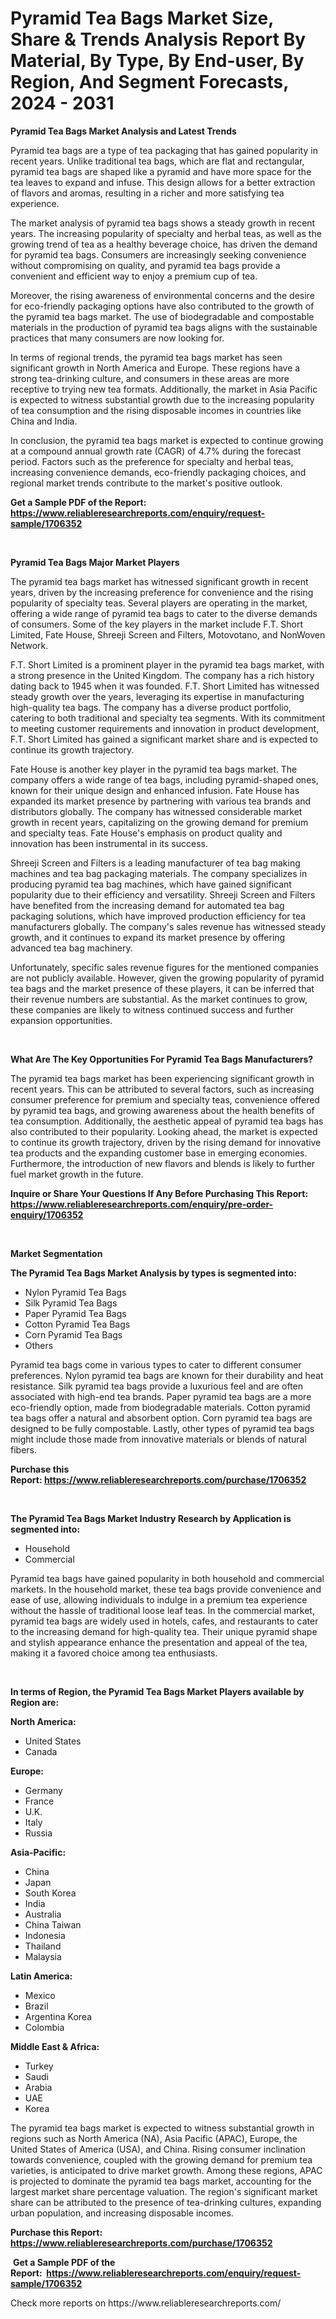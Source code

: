 <p><h1>Pyramid Tea Bags Market Size, Share & Trends Analysis Report By Material, By Type, By End-user, By Region, And Segment Forecasts, 2024 - 2031</h1></p><p><strong>Pyramid Tea Bags Market Analysis and Latest Trends</strong></p>
<p><p>Pyramid tea bags are a type of tea packaging that has gained popularity in recent years. Unlike traditional tea bags, which are flat and rectangular, pyramid tea bags are shaped like a pyramid and have more space for the tea leaves to expand and infuse. This design allows for a better extraction of flavors and aromas, resulting in a richer and more satisfying tea experience.</p><p>The market analysis of pyramid tea bags shows a steady growth in recent years. The increasing popularity of specialty and herbal teas, as well as the growing trend of tea as a healthy beverage choice, has driven the demand for pyramid tea bags. Consumers are increasingly seeking convenience without compromising on quality, and pyramid tea bags provide a convenient and efficient way to enjoy a premium cup of tea.</p><p>Moreover, the rising awareness of environmental concerns and the desire for eco-friendly packaging options have also contributed to the growth of the pyramid tea bags market. The use of biodegradable and compostable materials in the production of pyramid tea bags aligns with the sustainable practices that many consumers are now looking for.</p><p>In terms of regional trends, the pyramid tea bags market has seen significant growth in North America and Europe. These regions have a strong tea-drinking culture, and consumers in these areas are more receptive to trying new tea formats. Additionally, the market in Asia Pacific is expected to witness substantial growth due to the increasing popularity of tea consumption and the rising disposable incomes in countries like China and India.</p><p>In conclusion, the pyramid tea bags market is expected to continue growing at a compound annual growth rate (CAGR) of 4.7% during the forecast period. Factors such as the preference for specialty and herbal teas, increasing convenience demands, eco-friendly packaging choices, and regional market trends contribute to the market's positive outlook.</p></p>
<p><strong>Get a Sample PDF of the Report:&nbsp; <a href="https://www.reliableresearchreports.com/enquiry/request-sample/1706352">https://www.reliableresearchreports.com/enquiry/request-sample/1706352</a></strong></p>
<p>&nbsp;</p>
<p><strong>Pyramid Tea Bags Major Market Players</strong></p>
<p><p>The pyramid tea bags market has witnessed significant growth in recent years, driven by the increasing preference for convenience and the rising popularity of specialty teas. Several players are operating in the market, offering a wide range of pyramid tea bags to cater to the diverse demands of consumers. Some of the key players in the market include F.T. Short Limited, Fate House, Shreeji Screen and Filters, Motovotano, and NonWoven Network.</p><p>F.T. Short Limited is a prominent player in the pyramid tea bags market, with a strong presence in the United Kingdom. The company has a rich history dating back to 1945 when it was founded. F.T. Short Limited has witnessed steady growth over the years, leveraging its expertise in manufacturing high-quality tea bags. The company has a diverse product portfolio, catering to both traditional and specialty tea segments. With its commitment to meeting customer requirements and innovation in product development, F.T. Short Limited has gained a significant market share and is expected to continue its growth trajectory.</p><p>Fate House is another key player in the pyramid tea bags market. The company offers a wide range of tea bags, including pyramid-shaped ones, known for their unique design and enhanced infusion. Fate House has expanded its market presence by partnering with various tea brands and distributors globally. The company has witnessed considerable market growth in recent years, capitalizing on the growing demand for premium and specialty teas. Fate House's emphasis on product quality and innovation has been instrumental in its success.</p><p>Shreeji Screen and Filters is a leading manufacturer of tea bag making machines and tea bag packaging materials. The company specializes in producing pyramid tea bag machines, which have gained significant popularity due to their efficiency and versatility. Shreeji Screen and Filters have benefited from the increasing demand for automated tea bag packaging solutions, which have improved production efficiency for tea manufacturers globally. The company's sales revenue has witnessed steady growth, and it continues to expand its market presence by offering advanced tea bag machinery.</p><p>Unfortunately, specific sales revenue figures for the mentioned companies are not publicly available. However, given the growing popularity of pyramid tea bags and the market presence of these players, it can be inferred that their revenue numbers are substantial. As the market continues to grow, these companies are likely to witness continued success and further expansion opportunities.</p></p>
<p>&nbsp;</p>
<p><strong>What Are The Key Opportunities For Pyramid Tea Bags Manufacturers?</strong></p>
<p><p>The pyramid tea bags market has been experiencing significant growth in recent years. This can be attributed to several factors, such as increasing consumer preference for premium and specialty teas, convenience offered by pyramid tea bags, and growing awareness about the health benefits of tea consumption. Additionally, the aesthetic appeal of pyramid tea bags has also contributed to their popularity. Looking ahead, the market is expected to continue its growth trajectory, driven by the rising demand for innovative tea products and the expanding customer base in emerging economies. Furthermore, the introduction of new flavors and blends is likely to further fuel market growth in the future.</p></p>
<p><strong>Inquire or Share Your Questions If Any Before Purchasing This Report: <a href="https://www.reliableresearchreports.com/enquiry/pre-order-enquiry/1706352">https://www.reliableresearchreports.com/enquiry/pre-order-enquiry/1706352</a></strong></p>
<p>&nbsp;</p>
<p><strong>Market Segmentation</strong></p>
<p><strong>The Pyramid Tea Bags Market Analysis by types is segmented into:</strong></p>
<p><ul><li>Nylon Pyramid Tea Bags</li><li>Silk Pyramid Tea Bags</li><li>Paper Pyramid Tea Bags</li><li>Cotton Pyramid Tea Bags</li><li>Corn Pyramid Tea Bags</li><li>Others</li></ul></p>
<p><p>Pyramid tea bags come in various types to cater to different consumer preferences. Nylon pyramid tea bags are known for their durability and heat resistance. Silk pyramid tea bags provide a luxurious feel and are often associated with high-end tea brands. Paper pyramid tea bags are a more eco-friendly option, made from biodegradable materials. Cotton pyramid tea bags offer a natural and absorbent option. Corn pyramid tea bags are designed to be fully compostable. Lastly, other types of pyramid tea bags might include those made from innovative materials or blends of natural fibers.</p></p>
<p><strong>Purchase this Report:&nbsp;<a href="https://www.reliableresearchreports.com/purchase/1706352">https://www.reliableresearchreports.com/purchase/1706352</a></strong></p>
<p>&nbsp;</p>
<p><strong>The Pyramid Tea Bags Market Industry Research by Application is segmented into:</strong></p>
<p><ul><li>Household</li><li>Commercial</li></ul></p>
<p><p>Pyramid tea bags have gained popularity in both household and commercial markets. In the household market, these tea bags provide convenience and ease of use, allowing individuals to indulge in a premium tea experience without the hassle of traditional loose leaf teas. In the commercial market, pyramid tea bags are widely used in hotels, cafes, and restaurants to cater to the increasing demand for high-quality tea. Their unique pyramid shape and stylish appearance enhance the presentation and appeal of the tea, making it a favored choice among tea enthusiasts.</p></p>
<p>&nbsp;</p>
<p><strong>In terms of Region, the Pyramid Tea Bags Market Players available by Region are:</strong></p>
<p>
    <p> <strong> North America: </strong>
        <ul>
            <li>United States</li>
            <li>Canada</li>
        </ul>
        </p> 
    <p> <strong> Europe: </strong>
        <ul>
            <li>Germany</li>
            <li>France</li>
            <li>U.K.</li>
            <li>Italy</li>
            <li>Russia</li>
        </ul>
        </p> 
    <p> <strong> Asia-Pacific: </strong>
        <ul>
            <li>China</li>
            <li>Japan</li>
            <li>South Korea</li>
            <li>India</li>
            <li>Australia</li>
            <li>China Taiwan</li>
            <li>Indonesia</li>
            <li>Thailand</li>
            <li>Malaysia</li>
        </ul>
        </p> 
    <p> <strong> Latin America: </strong>
        <ul>
            <li>Mexico</li>
            <li>Brazil</li>
            <li>Argentina Korea</li>
            <li>Colombia</li>
        </ul>
        </p> 
    <p> <strong> Middle East & Africa: </strong>
        <ul>
            <li>Turkey</li>
            <li>Saudi</li>
            <li>Arabia</li>
            <li>UAE</li>
            <li>Korea</li>
        </ul>
    </p>
    </p>
<p><p>The pyramid tea bags market is expected to witness substantial growth in regions such as North America (NA), Asia Pacific (APAC), Europe, the United States of America (USA), and China. Rising consumer inclination towards convenience, coupled with the growing demand for premium tea varieties, is anticipated to drive market growth. Among these regions, APAC is projected to dominate the pyramid tea bags market, accounting for the largest market share percentage valuation. The region's significant market share can be attributed to the presence of tea-drinking cultures, expanding urban population, and increasing disposable incomes.</p></p>
<p><strong>Purchase this Report: <a href="https://www.reliableresearchreports.com/purchase/1706352">https://www.reliableresearchreports.com/purchase/1706352</a></strong></p>
<p>&nbsp;<strong>Get a Sample PDF of the Report:&nbsp;&nbsp;<a href="https://www.reliableresearchreports.com/enquiry/request-sample/1706352">https://www.reliableresearchreports.com/enquiry/request-sample/1706352</a></strong></p>
<p><strong></strong></p>
<p>Check more reports on https://www.reliableresearchreports.com/</p>
